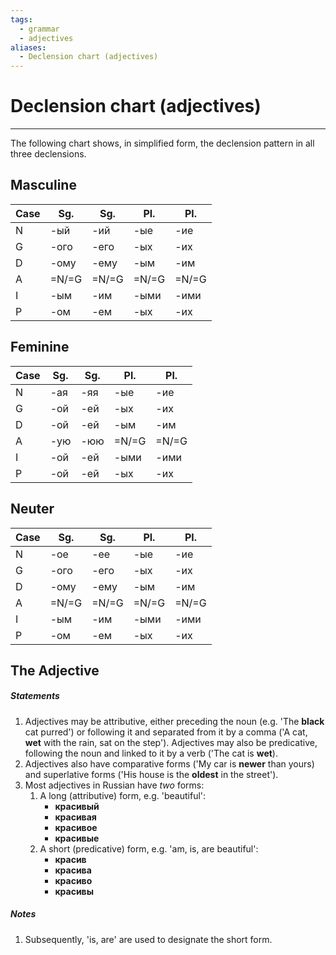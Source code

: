 ```yaml
---
tags:
  - grammar
  - adjectives
aliases:
  - Declension chart (adjectives)
---
```

# Declension chart (adjectives)
---
The following chart shows, in simplified form, the declension pattern in all three declensions.
## Masculine
| Case | Sg.   | Sg.   | Pl.   | Pl.   |
| ---- | ----- | ----- | ----- | ----- |
| N    | -ый   | -ий   | -ые   | -ие   |
| G    | -ого  | -его  | -ых   | -их   |
| D    | -ому  | -ему  | -ым   | -им   |
| A    | =N/=G | =N/=G | =N/=G | =N/=G |
| I    | -ым   | -им   | -ыми  | -ими  |
| P    | -ом   | -ем   | -ых   | -их   |
## Feminine
| Case | Sg. | Sg. | Pl.   | Pl.   |
| ---- | --- | --- | ----- | ----- |
| N    | -ая | -яя | -ые   | -ие   |
| G    | -ой | -ей | -ых   | -их   |
| D    | -ой | -ей | -ым   | -им   |
| A    | -ую | -юю | =N/=G | =N/=G |
| I    | -ой | -ей | -ыми  | -ими  |
| P    | -ой | -ей | -ых   | -их   |
## Neuter
| Case | Sg.   | Sg.   | Pl.   | Pl.   |
| ---- | ----- | ----- | ----- | ----- |
| N    | -ое   | -ее   | -ые   | -ие   |
| G    | -ого  | -его  | -ых   | -их   |
| D    | -ому  | -ему  | -ым   | -им   |
| A    | =N/=G | =N/=G | =N/=G | =N/=G |
| I    | -ым   | -им   | -ыми  | -ими  |
| P    | -ом   | -ем   | -ых   | -их   |
## The Adjective
##### Statements
1. Adjectives may be attributive, either preceding the noun (e.g. 'The **black** cat purred') or following it and separated from it by a comma ('A cat, **wet** with the rain, sat on the step'). Adjectives may also be predicative, following the noun and linked to it by a verb ('The cat is **wet**).
2. Adjectives also have comparative forms ('My car is **newer** than yours) and superlative forms ('His house is the **oldest** in the street').
3. Most adjectives in Russian have *two* forms:
	1. A long (attributive) form, e.g. 'beautiful':
		- **красивый**
		- **красивая**
		- **красивое**
		- **красивые**
	2. A short (predicative) form, e.g. 'am, is, are beautiful':
		- **красив**
		- **красива**
		- **красиво**
		- **красивы**
##### Notes
1. Subsequently, 'is, are' are used to designate the short form.